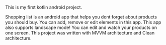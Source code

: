 This is my first kotlin android project.

Shopping list is an android app that helps you dont forget about products you should buy. You can add, remove or edit elements in this app. This app also supports landscape mode! You can edit and watch your products on one screen. This project was written with MVVM architecture and Clean architecture.
